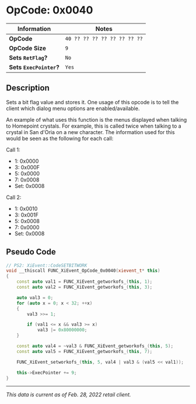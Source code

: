 # OpCode: 0x0040

| Information               | Notes |
|---                        |---    |
| **OpCode**                | `40 ?? ?? ?? ?? ?? ?? ?? ??` |
| **OpCode Size**           | `9`   |
| **Sets `RetFlag`?**       | `No`  |
| **Sets `ExecPointer`?**   | `Yes` |

## Description

Sets a bit flag value and stores it. One usage of this opcode is to tell the client which dialog menu options are enabled/available.

An example of what uses this function is the menus displayed when talking to Homepoint crystals. For example, this is called twice when talking to a crystal in San d'Oria on a new character. The information used for this would be seen as the following for each call:

Call 1:

  * 1: 0x0000
  * 3: 0x000F
  * 5: 0x0000
  * 7: 0x0008
  * Set: 0x0008

Call 2:

  * 1: 0x0010
  * 3: 0x001F
  * 5: 0x0008
  * 7: 0x0000
  * Set: 0x0008

## Pseudo Code

```cpp
// PS2: XiEvent::CodeSETBITWORK
void __thiscall FUNC_XiEvent_OpCode_0x0040(xievent_t* this)
{
    const auto val1 = FUNC_XiEvent_getworkofs_(this, 1);
    const auto val2 = FUNC_XiEvent_getworkofs_(this, 3);

    auto val3 = 0;
    for (auto x = 0; x < 32; ++x)
    {
        val3 >>= 1;

        if (val1 <= x && val3 >= x)
            val3 |= 0x80000000;
    }

    const auto val4 = ~val3 & FUNC_XiEvent_getworkofs_(this, 5);
    const auto val5 = FUNC_XiEvent_getworkofs_(this, 7);

    FUNC_XiEvent_setworkofs_(this, 5, val4 | val3 & (val5 << val1));

    this->ExecPointer += 9;
}
```

---

_This data is current as of Feb. 28, 2022 retail client._